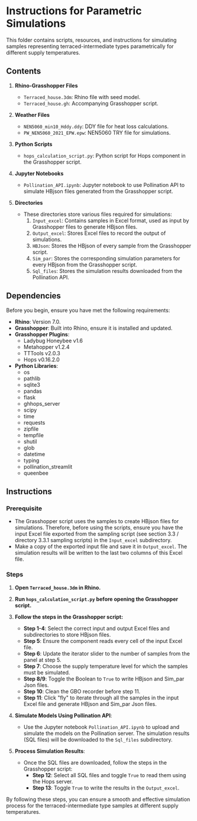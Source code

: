 # Instructions for Parametric Simulations

This folder contains scripts, resources, and instructions for simulating samples representing terraced-intermediate types parametrically for different supply temperatures.

## Contents

1. **Rhino-Grasshopper Files**
   - `Terraced_house.3dm`: Rhino file with seed model.
   - `Terraced_house.gh`: Accompanying Grasshopper script.

2. **Weather Files**
   - `NEN5060_min10_Hddy.ddy`: DDY file for heat loss calculations.
   - `PW_NEN5060_2021_EPW.epw`: NEN5060 TRY file for simulations.

3. **Python Scripts**
   - `hops_calculation_script.py`: Python script for Hops component in the Grasshopper script.

4. **Jupyter Notebooks**
   - `Pollination_API.ipynb`: Jupyter notebook to use Pollination API to simulate HBjson files generated from the Grasshopper script.

5. **Directories**
   - These directories store various files required for simulations:
     1. `Input_excel`: Contains samples in Excel format, used as input by Grasshopper files to generate HBjson files.
     2. `Output_excel`: Stores Excel files to record the output of simulations.
     3. `HBJson`: Stores the HBjson of every sample from the Grasshopper script.
     4. `Sim_par`: Stores the corresponding simulation parameters for every HBjson from the Grasshopper script.
     5. `Sql_files`: Stores the simulation results downloaded from the Pollination API.

## Dependencies

Before you begin, ensure you have met the following requirements:

- **Rhino**: Version 7.0.
- **Grasshopper**: Built into Rhino, ensure it is installed and updated.
- **Grasshopper Plugins**:
  - Ladybug Honeybee v1.6
  - Metahopper v1.2.4
  - TTTools v2.0.3
  - Hops v0.16.2.0
- **Python Libraries**:
  - os
  - pathlib
  - sqlite3
  - pandas
  - flask
  - ghhops_server
  - scipy
  - time
  - requests
  - zipfile
  - tempfile
  - shutil
  - glob
  - datetime
  - typing
  - pollination_streamlit
  - queenbee

## Instructions

### Prerequisite

- The Grasshopper script uses the samples to create HBjson files for simulations. Therefore, before using the scripts, ensure you have the input Excel file exported from the sampling script (see section 3.3 / directory 3.3.1 sampling scripts) in the `Input_excel` subdirectory.
- Make a copy of the exported input file and save it in `Output_excel`. The simulation results will be written to the last two columns of this Excel file.

### Steps

1. **Open `Terraced_house.3dm` in Rhino.**
2. **Run `hops_calculation_script.py` before opening the Grasshopper script.**
3. **Follow the steps in the Grasshopper script:**
   - **Step 1-4**: Select the correct input and output Excel files and subdirectories to store HBjson files.
   - **Step 5**: Ensure the component reads every cell of the input Excel file.
   - **Step 6**: Update the iterator slider to the number of samples from the panel at step 5.
   - **Step 7**: Choose the supply temperature level for which the samples must be simulated.
   - **Step 8/9**: Toggle the Boolean to `True` to write HBjson and Sim_par Json files.
   - **Step 10**: Clean the GBO recorder before step 11.
   - **Step 11**: Click "fly" to iterate through all the samples in the input Excel file and generate HBjson and Sim_par Json files.

4. **Simulate Models Using Pollination API**:
   - Use the Jupyter notebook `Pollination_API.ipynb` to upload and simulate the models on the Pollination server. The simulation results (SQL files) will be downloaded to the `Sql_files` subdirectory.

5. **Process Simulation Results**:
   - Once the SQL files are downloaded, follow the steps in the Grasshopper script:
     - **Step 12**: Select all SQL files and toggle `True` to read them using the Hops server.
     - **Step 13**: Toggle `True` to write the results in the `Output_excel`.

By following these steps, you can ensure a smooth and effective simulation process for the terraced-intermediate type samples at different supply temperatures.
